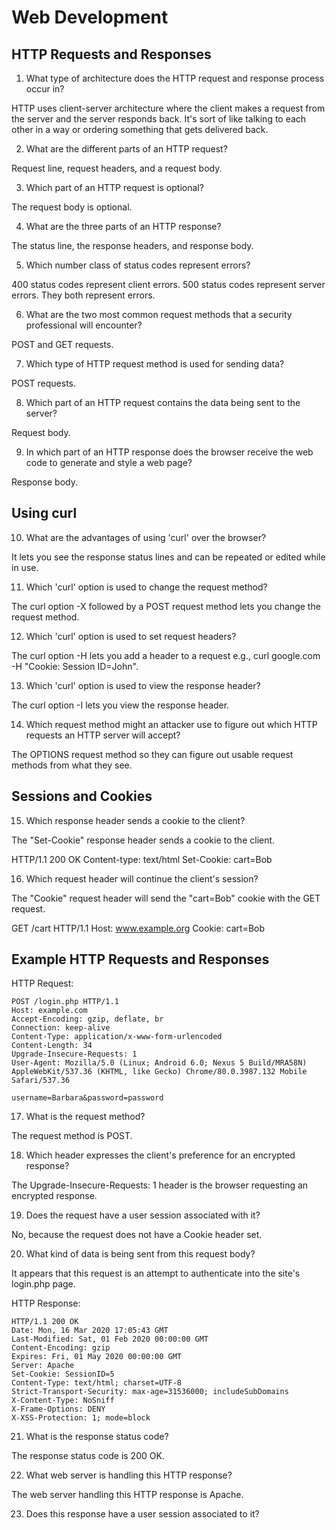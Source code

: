 # Web Development

## HTTP Requests and Responses

1. What type of architecture does the HTTP request and response process occur in?

HTTP uses client-server architecture where the client makes a request from the server and the server responds back. It's sort of like talking to each other in a way or ordering something that gets delivered back.

2. What are the different parts of an HTTP request? 

Request line, request headers, and a request body.

3. Which part of an HTTP request is optional?

The request body is optional.

4. What are the three parts of an HTTP response?

The status line, the response headers, and response body.

5. Which number class of status codes represent errors?

400 status codes represent client errors. 500 status codes represent server errors. They both represent errors.

6. What are the two most common request methods that a security professional will encounter?

POST and GET requests.

7. Which type of HTTP request method is used for sending data?

POST requests.

8. Which part of an HTTP request contains the data being sent to the server?

Request body.

9. In which part of an HTTP response does the browser receive the web code to generate and style a web page?

Response body.

## Using curl

10. What are the advantages of using 'curl' over the browser?

It lets you see the response status lines and can be repeated or edited while in use.

11. Which 'curl' option is used to change the request method?

The curl option -X followed by a POST request method lets you change the request method.

12. Which 'curl' option is used to set request headers?

The curl option -H lets you add a header to a request e.g., curl google.com -H "Cookie: Session ID=John".  

13. Which 'curl' option is used to view the response header?

The curl option -I lets you view the response header.

14. Which request method might an attacker use to figure out which HTTP requests an HTTP server will accept?

The OPTIONS request method so they can figure out usable request methods from what they see.

## Sessions and Cookies

15. Which response header sends a cookie to the client?

The "Set-Cookie" response header sends a cookie to the client.

HTTP/1.1 200 OK
Content-type: text/html
Set-Cookie: cart=Bob

16. Which request header will continue the client's session?


The "Cookie" request header will send the "cart=Bob" cookie with the GET request. 

GET /cart HTTP/1.1
Host: www.example.org
Cookie: cart=Bob

## Example HTTP Requests and Responses

HTTP Request:

```HTTP
POST /login.php HTTP/1.1
Host: example.com
Accept-Encoding: gzip, deflate, br
Connection: keep-alive
Content-Type: application/x-www-form-urlencoded
Content-Length: 34
Upgrade-Insecure-Requests: 1
User-Agent: Mozilla/5.0 (Linux; Android 6.0; Nexus 5 Build/MRA58N) AppleWebKit/537.36 (KHTML, like Gecko) Chrome/80.0.3987.132 Mobile Safari/537.36

username=Barbara&password=password
```

17. What is the request method?

The request method is POST.


18. Which header expresses the client's preference for an encrypted response?

The Upgrade-Insecure-Requests: 1 header is the browser requesting an encrypted response.


19. Does the request have a user session associated with it?

No, because the request does not have a Cookie header set.


20. What kind of data is being sent from this request body? 

It appears that this request is an attempt to authenticate into the site's login.php page.

HTTP Response:

```HTTP
HTTP/1.1 200 OK
Date: Mon, 16 Mar 2020 17:05:43 GMT
Last-Modified: Sat, 01 Feb 2020 00:00:00 GMT
Content-Encoding: gzip
Expires: Fri, 01 May 2020 00:00:00 GMT
Server: Apache
Set-Cookie: SessionID=5
Content-Type: text/html; charset=UTF-8
Strict-Transport-Security: max-age=31536000; includeSubDomains
X-Content-Type: NoSniff
X-Frame-Options: DENY
X-XSS-Protection: 1; mode=block
```

21. What is the response status code?

The response status code is 200 OK.


22. What web server is handling this HTTP response?

The web server handling this HTTP response is Apache.


23. Does this response have a user session associated to it?



